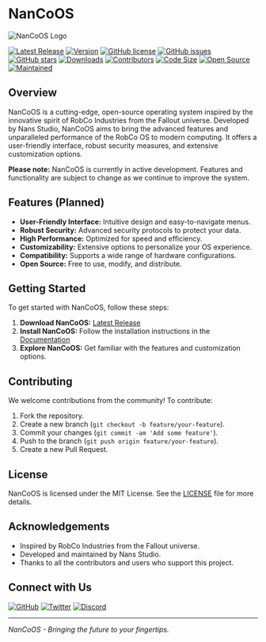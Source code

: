 # NanCoOS

![NanCoOS Logo](https://media.discordapp.net/attachments/1221892365355188330/1241115926653571215/NanCo_logo.png?ex=664906c7&is=6647b547&hm=b89cbc2fa37d4c86ea9580d3eb619e3934a3f65655b1e038c6aae31490a89cde&=&format=webp&quality=lossless&width=1165&height=597)

[![Latest Release](https://img.shields.io/github/v/release/Nanaimo2013/NanCoOS?style=for-the-badge&color=blue&label=Latest%20Release)](https://github.com/Nanaimo2013/NanCoOS/releases)
[![Version](https://img.shields.io/github/v/tag/Nanaimo2013/NanCoOS?label=%20Version&style=for-the-badge&color=orange)](https://github.com/Nanaimo2013/NanCoOS/releases/latest)
[![GitHub license](https://img.shields.io/github/license/Nanaimo2013/NanCoOS?style=for-the-badge&color=blue)](https://github.com/Nanaimo2013/NanCoOS/blob/main/LICENSE)
[![GitHub issues](https://img.shields.io/github/issues/Nanaimo2013/NanCoOS?style=for-the-badge&color=red)](https://github.com/Nanaimo2013/NanCoOS/issues)
[![GitHub stars](https://img.shields.io/github/stars/Nanaimo2013/NanCoOS?style=for-the-badge&color=yellow)](https://github.com/Nanaimo2013/NanCoOS/stargazers)
[![Downloads](https://img.shields.io/github/downloads/Nanaimo2013/NanCoOS/total?style=for-the-badge&color=blue)](https://github.com/Nanaimo2013/NanCoOS/releases)
[![Contributors](https://img.shields.io/github/contributors/Nanaimo2013/NanCoOS?style=for-the-badge&color=orange)](https://github.com/Nanaimo2013/NanCoOS/graphs/contributors)
[![Code Size](https://img.shields.io/github/languages/code-size/Nanaimo2013/NanCoOS?style=for-the-badge&color=blue)](https://github.com/Nanaimo2013/NanCoOS)
[![Open Source](https://img.shields.io/badge/Open%20Source-Yes-brightgreen?style=for-the-badge&logo=github)](https://github.com/Nanaimo2013/NanCoOS)
[![Maintained](https://img.shields.io/maintenance/yes/2024?style=for-the-badge&color=green)](https://github.com/Nanaimo2013/NanCoOS)

## Overview

NanCoOS is a cutting-edge, open-source operating system inspired by the innovative spirit of RobCo Industries from the Fallout universe. Developed by Nans Studio, NanCoOS aims to bring the advanced features and unparalleled performance of the RobCo OS to modern computing. It offers a user-friendly interface, robust security measures, and extensive customization options.

**Please note:** NanCoOS is currently in active development. Features and functionality are subject to change as we continue to improve the system.

## Features (Planned)

- **User-Friendly Interface:** Intuitive design and easy-to-navigate menus.
- **Robust Security:** Advanced security protocols to protect your data.
- **High Performance:** Optimized for speed and efficiency.
- **Customizability:** Extensive options to personalize your OS experience.
- **Compatibility:** Supports a wide range of hardware configurations.
- **Open Source:** Free to use, modify, and distribute.

## Getting Started

To get started with NanCoOS, follow these steps:

1. **Download NanCoOS:** [Latest Release](https://github.com/Nanaimo2013/NanCoOS/releases)
2. **Install NanCoOS:** Follow the installation instructions in the [Documentation](https://github.com/Nanaimo2013/NanCoOS/wiki)
3. **Explore NanCoOS:** Get familiar with the features and customization options.

## Contributing

We welcome contributions from the community! To contribute:

1. Fork the repository.
2. Create a new branch (`git checkout -b feature/your-feature`).
3. Commit your changes (`git commit -am 'Add some feature'`).
4. Push to the branch (`git push origin feature/your-feature`).
5. Create a new Pull Request.

## License

NanCoOS is licensed under the MIT License. See the [LICENSE](LICENSE) file for more details.

## Acknowledgements

- Inspired by RobCo Industries from the Fallout universe.
- Developed and maintained by Nans Studio.
- Thanks to all the contributors and users who support this project.

## Connect with Us

[![GitHub](https://img.shields.io/badge/GitHub-100000?style=for-the-badge&logo=github)](https://github.com/Nanaimo2013)
[![Twitter](https://img.shields.io/badge/Twitter-1DA1F2?style=for-the-badge&logo=twitter&logoColor=white)](https://twitter.com/Nanaimo_2013)
[![Discord](https://img.shields.io/badge/Discord-7289DA?style=for-the-badge&logo=discord&logoColor=white)](https://discord.gg/2UpW636kyB)

---

*NanCoOS - Bringing the future to your fingertips.*
